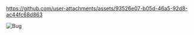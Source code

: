 

https://github.com/user-attachments/assets/93526e07-b05d-46a5-92d8-ac44fc68d863


![Bug](https://github.com/user-attachments/assets/7a9ff6a2-2836-4dd7-834f-e3dab04b6f81)
